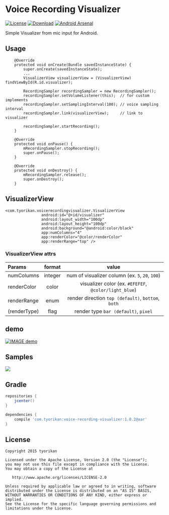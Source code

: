 
# Voice Recording Visualizer

[![License](https://img.shields.io/badge/license-Apache%202-blue.svg)](https://www.apache.org/licenses/LICENSE-2.0)
[![Download](https://api.bintray.com/packages/tyorikan/maven/voice-recording-visualizer/images/download.svg)](https://bintray.com/tyorikan/maven/voice-recording-visualizer/_latestVersion)
[![Android Arsenal](https://img.shields.io/badge/Android%20Arsenal-Voice%20Recording%20Visualizer-brightgreen.svg?style=flat)](http://android-arsenal.com/details/1/1984)

Simple Visualizer from mic input for Android.

## Usage
```
    @Override 
    protected void onCreate(Bundle savedInstanceState) {
        super.onCreate(savedInstanceState);
        ...
        VisualizerView visualizerView = (VisualizerView) findViewById(R.id.visualizer);

        RecordingSampler recordingSampler = new RecordingSampler();
        recordingSampler.setVolumeListener(this);  // for custom implements
        recordingSampler.setSamplingInterval(100); // voice sampling interval
        recordingSampler.link(visualizerView);     // link to visualizer

        recordingSampler.startRecording();
    }
    
    @Override
    protected void onPause() {
        mRecordingSampler.stopRecording();
        super.onPause();
    }
    
    @Override 
    protected void onDestroy() { 
        mRecordingSampler.release();
        super.onDestroy(); 
    } 
```

## VisualizerView
```
<com.tyorikan.voicerecordingvisualizer.VisualizerView
                android:id="@+id/visualizer"
                android:layout_width="100dp"
                android:layout_height="100dp"
                android:background="@android:color/black"
                app:numColumns="4"
                app:renderColor="@color/renderColor"
                app:renderRange="top" />
```

### VisualizerView attrs
| Params        | format | value |
|:--------------|:------------:|:------------:|
| numColumns    | integer | num of visualizer column (ex. `5`, `20`, `100`) |
| renderColor   | color |  visualizer color (ex. `#EFEFEF`, `@color/light_blue`) |
| renderRange   | enum | render direction `top (default)`, `bottom`, `both` |
| (renderType)  | flag | render type `bar (default)`, `pixel` |

## demo
[![IMAGE demo](http://img.youtube.com/vi/fJTl1bgQ3j4/0.jpg)](http://www.youtube.com/watch?v=fJTl1bgQ3j4)

## Samples
<a href="https://play.google.com/store/apps/details?id=com.tyorikan.voicerecordingvisualizer.sample"><img src="http://www.android.com/images/brand/get_it_on_play_logo_large.png"/></a>

## Gradle
```groovy
repositories {
    jcenter()
}

dependencies {
    compile 'com.tyorikan:voice-recording-visualizer:1.0.2@aar'
}
```

## License
    Copyright 2015 tyorikan

    Licensed under the Apache License, Version 2.0 (the "License");
    you may not use this file except in compliance with the License.
    You may obtain a copy of the License at

       http://www.apache.org/licenses/LICENSE-2.0

    Unless required by applicable law or agreed to in writing, software
    distributed under the License is distributed on an "AS IS" BASIS,
    WITHOUT WARRANTIES OR CONDITIONS OF ANY KIND, either express or implied.
    See the License for the specific language governing permissions and
    limitations under the License.
